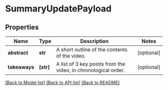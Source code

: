 # SummaryUpdatePayload

## Properties
Name | Type | Description | Notes
------------ | ------------- | ------------- | -------------
**abstract** | **str** | A short outline of the contents of the video. | [optional] 
**takeaways** | **[str]** | A list of 3 key points from the video, in chronological order. | [optional] 

[[Back to Model list]](../README.md#documentation-for-models) [[Back to API list]](../README.md#documentation-for-api-endpoints) [[Back to README]](../README.md)


